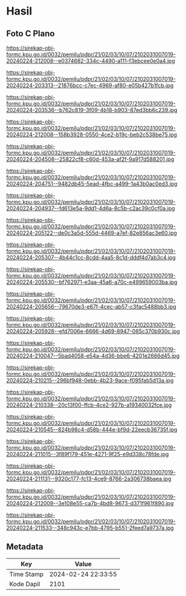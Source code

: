 # Hasil

## Foto C Plano

https://sirekap-obj-formc.kpu.go.id/0032/pemilu/pdpr/21/02/03/10/07/2102031007019-20240224-212008--e0374682-334c-4490-a111-f3ebcee0e0a4.jpg

https://sirekap-obj-formc.kpu.go.id/0032/pemilu/pdpr/21/02/03/10/07/2102031007019-20240224-203313--21876bcc-c7ec-4969-af80-e05b427b1fcb.jpg

https://sirekap-obj-formc.kpu.go.id/0032/pemilu/pdpr/21/02/03/10/07/2102031007019-20240224-203536--b762c819-3f09-4b18-b903-87ed3bb6c239.jpg

https://sirekap-obj-formc.kpu.go.id/0032/pemilu/pdpr/21/02/03/10/07/2102031007019-20240224-212008--158b3928-0550-4ce2-b19c-beb2c538be75.jpg

https://sirekap-obj-formc.kpu.go.id/0032/pemilu/pdpr/21/02/03/10/07/2102031007019-20240224-204508--25822cf8-c60d-453a-af2f-9a917d588201.jpg

https://sirekap-obj-formc.kpu.go.id/0032/pemilu/pdpr/21/02/03/10/07/2102031007019-20240224-204751--9482db45-5ead-4fbc-a499-1a43b0ac0ed3.jpg

https://sirekap-obj-formc.kpu.go.id/0032/pemilu/pdpr/21/02/03/10/07/2102031007019-20240224-204937--fd613e5a-9dd1-4d6a-8c5b-c2ac39c0cf0a.jpg

https://sirekap-obj-formc.kpu.go.id/0032/pemilu/pdpr/21/02/03/10/07/2102031007019-20240224-205122--de0c3a5d-555d-4469-a7ef-82e856ac3e60.jpg

https://sirekap-obj-formc.kpu.go.id/0032/pemilu/pdpr/21/02/03/10/07/2102031007019-20240224-205307--4b44c1cc-8cdd-4aa5-8c1d-dddf4d7ab3c4.jpg

https://sirekap-obj-formc.kpu.go.id/0032/pemilu/pdpr/21/02/03/10/07/2102031007019-20240224-205530--bf762971-e3aa-45a6-a70c-e499659003ba.jpg

https://sirekap-obj-formc.kpu.go.id/0032/pemilu/pdpr/21/02/03/10/07/2102031007019-20240224-205656--79670de3-e67f-4cec-ab57-c3fac5488bb3.jpg

https://sirekap-obj-formc.kpu.go.id/0032/pemilu/pdpr/21/02/03/10/07/2102031007019-20240224-205928--efd7006e-6666-4d69-8947-065c370b930c.jpg

https://sirekap-obj-formc.kpu.go.id/0032/pemilu/pdpr/21/02/03/10/07/2102031007019-20240224-210047--5bad4058-e54a-4d36-bbe6-4201e2666d45.jpg

https://sirekap-obj-formc.kpu.go.id/0032/pemilu/pdpr/21/02/03/10/07/2102031007019-20240224-210215--296bf948-0ebb-4b23-9ace-f095fab5d13a.jpg

https://sirekap-obj-formc.kpu.go.id/0032/pemilu/pdpr/21/02/03/10/07/2102031007019-20240224-210338--20c13f00-ffcb-4ce2-927b-a19340032fce.jpg

https://sirekap-obj-formc.kpu.go.id/0032/pemilu/pdpr/21/02/03/10/07/2102031007019-20240224-210545--824b98c4-d58b-444e-bf9d-22eecb36735f.jpg

https://sirekap-obj-formc.kpu.go.id/0032/pemilu/pdpr/21/02/03/10/07/2102031007019-20240224-211015--3f89f179-451e-4271-9f25-e9d338c78fde.jpg

https://sirekap-obj-formc.kpu.go.id/0032/pemilu/pdpr/21/02/03/10/07/2102031007019-20240224-211131--9320c177-fc13-4ce9-8766-2a306738baea.jpg

https://sirekap-obj-formc.kpu.go.id/0032/pemilu/pdpr/21/02/03/10/07/2102031007019-20240224-212009--3e108e55-ca7b-4bd8-9673-d371f961f890.jpg

https://sirekap-obj-formc.kpu.go.id/0032/pemilu/pdpr/21/02/03/10/07/2102031007019-20240224-211533--348c943c-e7bb-4795-b551-2feed7a9737a.jpg


## Metadata

| Key        | Value               |
| ---------- | ------------------- |
| Time Stamp | 2024-02-24 22:33:55 |
| Kode Dapil | 2101                |



